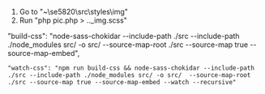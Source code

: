 1. Go to "~\se5820\src\styles\img"
2. Run "php pic.php > ..\_img.scss"

 "build-css": "node-sass-chokidar --include-path ./src --include-path ./node_modules src/ -o src/ --source-map-root ./src --source-map true --source-map-embed",
 
    "watch-css": "npm run build-css && node-sass-chokidar --include-path ./src --include-path ./node_modules src/ -o src/  --source-map-root ./src --source-map true --source-map-embed --watch --recursive"